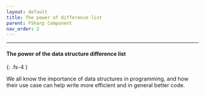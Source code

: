 ```yaml
---
layout: default
title: The power of difference list
parent: FSharp Component
nav_order: 2
---
```


----

#### The power of the data structure difference list
{: .fs-4 }


We all know the importance of data structures in programming, and how their use case can help write more efficient and in general better code.


